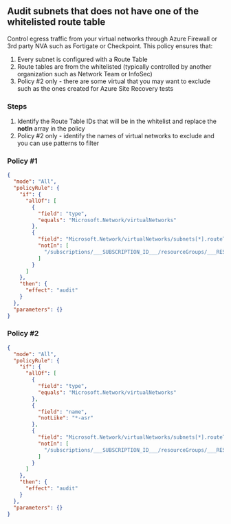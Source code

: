 ## Audit subnets that does not have one of the whitelisted route table

Control egress traffic from your virtual networks through Azure Firewall or 3rd party NVA such as Fortigate or Checkpoint.  This policy ensures that:

1. Every subnet is configured with a Route Table
2. Route tables are from the whitelisted (typically controlled by another organization such as Network Team or InfoSec)
3. Policy #2 only - there are some virtual that you may want to exclude such as the ones created for Azure Site Recovery tests

### Steps

1. Identify the Route Table IDs that will be in the whitelist and replace the **notIn** array in the policy
2. Policy #2 only - identify the names of virtual networks to exclude and you can use patterns to filter

### Policy #1

```json
{
  "mode": "All",
  "policyRule": {
    "if": {
      "allOf": [
        {
          "field": "type",
          "equals": "Microsoft.Network/virtualNetworks"
        },
        {
          "field": "Microsoft.Network/virtualNetworks/subnets[*].routeTable.id",
          "notIn": [
            "/subscriptions/___SUBSCRIPTION_ID___/resourceGroups/___RESOURCEGROUP_NAME___/providers/Microsoft.Network/routeTables/___UDR_NAME___"
          ]
        }
      ]
    },
    "then": {
      "effect": "audit"
    }
  },
  "parameters": {}
}
```


### Policy #2

```json
{
  "mode": "All",
  "policyRule": {
    "if": {
      "allOf": [
        {
          "field": "type",
          "equals": "Microsoft.Network/virtualNetworks"
        },
        {
          "field": "name",
          "notLike": "*-asr"
        },
        {
          "field": "Microsoft.Network/virtualNetworks/subnets[*].routeTable.id",
          "notIn": [
            "/subscriptions/___SUBSCRIPTION_ID___/resourceGroups/___RESOURCEGROUP_NAME___/providers/Microsoft.Network/routeTables/___UDR_NAME___"
          ]
        }
      ]
    },
    "then": {
      "effect": "audit"
    }
  },
  "parameters": {}
}
```

